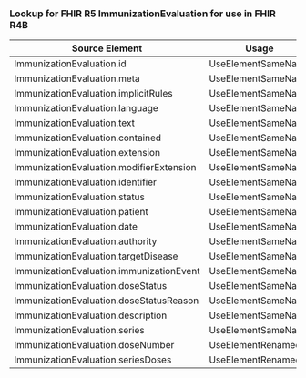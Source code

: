 ### Lookup for FHIR R5 ImmunizationEvaluation for use in FHIR R4B

| Source Element | Usage | Target |
| -------------- | ----- | ------ |
| ImmunizationEvaluation.id | UseElementSameName | ImmunizationEvaluation.id |
| ImmunizationEvaluation.meta | UseElementSameName | ImmunizationEvaluation.meta |
| ImmunizationEvaluation.implicitRules | UseElementSameName | ImmunizationEvaluation.implicitRules |
| ImmunizationEvaluation.language | UseElementSameName | ImmunizationEvaluation.language |
| ImmunizationEvaluation.text | UseElementSameName | ImmunizationEvaluation.text |
| ImmunizationEvaluation.contained | UseElementSameName | ImmunizationEvaluation.contained |
| ImmunizationEvaluation.extension | UseElementSameName | ImmunizationEvaluation.extension |
| ImmunizationEvaluation.modifierExtension | UseElementSameName | ImmunizationEvaluation.modifierExtension |
| ImmunizationEvaluation.identifier | UseElementSameName | ImmunizationEvaluation.identifier |
| ImmunizationEvaluation.status | UseElementSameName | ImmunizationEvaluation.status |
| ImmunizationEvaluation.patient | UseElementSameName | ImmunizationEvaluation.patient |
| ImmunizationEvaluation.date | UseElementSameName | ImmunizationEvaluation.date |
| ImmunizationEvaluation.authority | UseElementSameName | ImmunizationEvaluation.authority |
| ImmunizationEvaluation.targetDisease | UseElementSameName | ImmunizationEvaluation.targetDisease |
| ImmunizationEvaluation.immunizationEvent | UseElementSameName | ImmunizationEvaluation.immunizationEvent |
| ImmunizationEvaluation.doseStatus | UseElementSameName | ImmunizationEvaluation.doseStatus |
| ImmunizationEvaluation.doseStatusReason | UseElementSameName | ImmunizationEvaluation.doseStatusReason |
| ImmunizationEvaluation.description | UseElementSameName | ImmunizationEvaluation.description |
| ImmunizationEvaluation.series | UseElementSameName | ImmunizationEvaluation.series |
| ImmunizationEvaluation.doseNumber | UseElementRenamed | ImmunizationEvaluation.doseNumber[x] |
| ImmunizationEvaluation.seriesDoses | UseElementRenamed | ImmunizationEvaluation.seriesDoses[x] |

